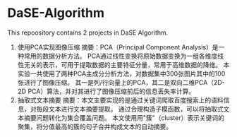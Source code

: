 # DaSE-Algorithm
This repoository contains 2 projects in DaSE Algorithm.
1. 使用PCA实现图像压缩
摘要：PCA（Principal Component Analysis）是一种常用的数据分析方法。
PCA通过线性变换将原始数据变换为一组各维度线性无关的表示，可用于提取数据的主要特征分量，常用于高维数据的降维。
本实验一共使用了两种PCA主成分分析方法，对数据集中300张图片其中的100张进行了图像压缩。
其一是列/行向量上的PCA，其二是双向二维PCA（2D-2D PCA）算法，并对其进行了图像压缩前后的信息丢失率计算。
2. 抽取式文本摘要
摘要：本文主要实现的是通过关键词爬取百度搜索上的语料信息，对每段文本进行文本摘要提取。
通过合理构造子模函数，可以将抽取式文本摘要问题转化为集合覆盖问题。
本文使用用"簇"（cluster）表示关键词的聚集，将分值最高的簇的句子合并构成文本的自动摘要。
